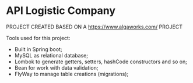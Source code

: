 # API Logistic Company

PROJECT CREATED BASED ON A https://www.algaworks.com/ PROJECT

Tools used for this project:

*   Built in Spring boot;
*   MySQL as relational database;
*   Lombok to generate getters, setters, hashCode constructors and so on;
*   Bean for work with data validation;
*   FlyWay to manage table creations (migrations);